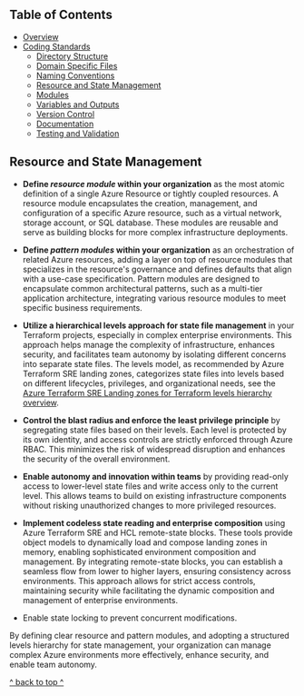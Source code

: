 ## Table of Contents

- [Overview](../README.md)
- [Coding Standards](../README.md#coding-standards)
  - [Directory Structure](./directory_structure.md)
  - [Domain Specific Files](./domain_specific_files.md)
  - [Naming Conventions](./naming_conventions.md#naming-conventions)
  - [Resource and State Management](./resource_and_state_management.md)
  - [Modules](./module.md)
  - [Variables and Outputs](./variables_and_outputs.md)
  - [Version Control](./version_control.md)
  - [Documentation](./documentation.md)
  - [Testing and Validation](./testing_and_validation.md)

## Resource and State Management

- **Define *resource module* within your organization** as the most atomic definition of a single Azure Resource or tightly coupled resources. A resource module encapsulates the creation, management, and configuration of a specific Azure resource, such as a virtual network, storage account, or SQL database. These modules are reusable and serve as building blocks for more complex infrastructure deployments.

- **Define *pattern modules* within your organization** as an orchestration of related Azure resources, adding a layer on top of resource modules that specializes in the resource's governance and defines defaults that align with a use-case specification. Pattern modules are designed to encapsulate common architectural patterns, such as a multi-tier application architecture, integrating various resource modules to meet specific business requirements.

- **Utilize a hierarchical levels approach for state file management** in your Terraform projects, especially in complex enterprise environments. This approach helps manage the complexity of infrastructure, enhances security, and facilitates team autonomy by isolating different concerns into separate state files. The levels model, as recommended by Azure Terraform SRE landing zones, categorizes state files into levels based on different lifecycles, privileges, and organizational needs, see the [Azure Terraform SRE Landing zones for Terraform levels hierarchy overview](https://github.com/aztfmod/documentation/blob/main/website/docs/fundamentals/intro.md).

- **Control the blast radius and enforce the least privilege principle** by segregating state files based on their levels. Each level is protected by its own identity, and access controls are strictly enforced through Azure RBAC. This minimizes the risk of widespread disruption and enhances the security of the overall environment.

- **Enable autonomy and innovation within teams** by providing read-only access to lower-level state files and write access only to the current level. This allows teams to build on existing infrastructure components without risking unauthorized changes to more privileged resources.

- **Implement codeless state reading and enterprise composition** using Azure Terraform SRE and HCL remote-state blocks. These tools provide object models to dynamically load and compose landing zones in memory, enabling sophisticated environment composition and management. By integrating remote-state blocks, you can establish a seamless flow from lower to higher layers, ensuring consistency across environments. This approach allows for strict access controls, maintaining security while facilitating the dynamic composition and management of enterprise environments.
  
- Enable state locking to prevent concurrent modifications.
  
By defining clear resource and pattern modules, and adopting a structured levels hierarchy for state management, your organization can manage complex Azure environments more effectively, enhance security, and enable team autonomy.

[^ back to top ^](#table-of-contents)
